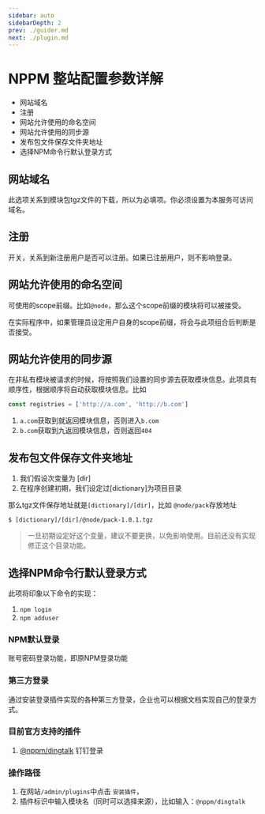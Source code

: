 ```yaml
---
sidebar: auto
sidebarDepth: 2
prev: ./guider.md
next: ./plugin.md
---
```


# NPPM 整站配置参数详解

- 网站域名
- 注册
- 网站允许使用的命名空间
- 网站允许使用的同步源
- 发布包文件保存文件夹地址
- 选择NPM命令行默认登录方式

## 网站域名

此选项关系到模块包tgz文件的下载，所以为必填项。你必须设置为本服务可访问域名。

## 注册

开关，关系到新注册用户是否可以注册。如果已注册用户，则不影响登录。

## 网站允许使用的命名空间

可使用的scope前缀。比如`@node`，那么这个scope前缀的模块将可以被接受。

在实际程序中，如果管理员设定用户自身的scope前缀，将会与此项组合后判断是否接受。

## 网站允许使用的同步源

在非私有模块被请求的时候，将按照我们设置的同步源去获取模块信息。此项具有顺序性，根据顺序将自动获取模块信息。比如

```js
const registries = ['http://a.com', 'http://b.com']
```

1. `a.com`获取到就返回模块信息，否则进入`b.com`
2. `b.com`获取到九返回模块信息，否则返回`404`

## 发布包文件保存文件夹地址

1. 我们假设次变量为 [dir]
2. 在程序创建初期，我们设定过[dictionary]为项目目录

那么tgz文件保存地址就是`[dictionary]/[dir]`，比如 `@node/pack`存放地址

```
$ [dictionary]/[dir]/@node/pack-1.0.1.tgz
```

> 一旦初期设定好这个变量，建议不要更换，以免影响使用。目前还没有实现修正这个目录功能。

## 选择NPM命令行默认登录方式

此项将印象以下命令的实现：

1. `npm login`
2. `npm adduser`

### NPM默认登录

账号密码登录功能，即原NPM登录功能

### 第三方登录

通过安装登录插件实现的各种第三方登录，企业也可以根据文档实现自己的登录方式。

### 目前官方支持的插件

1. [@nppm/dingtalk](https://www.npmjs.com/package/@nppm/dingtalk) 钉钉登录 

### 操作路径

1. 在网站`/admin/plugins`中点击 `安装插件`，
2. 插件标识中输入模块名（同时可以选择来源），比如输入：`@nppm/dingtalk`